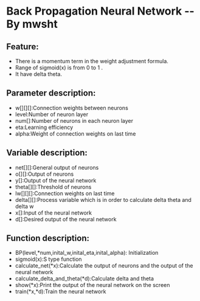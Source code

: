# Back Propagation Neural Network    --By mwsht
## Feature:
- There is a momentum term in the weight 
	adjustment formula.
- Range of sigmoid(x) is from 0 to 1 .
- It have delta theta.

## Parameter description:
- w[][][]:Connection weights between neurons
- level:Number of neuron layer
- num[]:Number of neurons in each neuron layer
- eta:Learning efficiency
- alpha:Weight of connection weights on last time

## Variable description:
- net[][]:General output of neurons
- o[][]:Output of neurons
- y[]:Output of the neural network
- theta[][]:Threshold of neurons
- lw[][][]:Connection weights on last time
- delta[][]:Process variable which is in order to calculate delta theta and delta w
- x[]:Input of the neural network
- d[]:Desired output of the neural network

## Function description:
- BP(level,*num,inital_w,inital_eta,inital_alpha): Initialization
- sigmoid(x):S type function
- calculate_net(*x):Calculate the output of neurons and the output of the neural network
- calculate_delta_and_theta(*d):Calculate delta and theta
- show(*x):Print the output of the neural network on the screen
- train(*x,*d):Train the neural network
